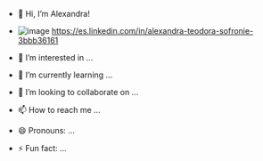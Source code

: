 - 👋 Hi, I’m Alexandra!
- ![image](https://es.linkedin.com/in/alexandra-teodora-sofronie-3bbb36161) https://es.linkedin.com/in/alexandra-teodora-sofronie-3bbb36161

- 👀 I’m interested in ...
- 🌱 I’m currently learning ...
- 💞️ I’m looking to collaborate on ...
- 📫 How to reach me ...
- 😄 Pronouns: ...
- ⚡ Fun fact: ...

<!---
ALESA97/ALESA97 is a ✨ special ✨ repository because its `README.md` (this file) appears on your GitHub profile.
You can click the Preview link to take a look at your changes.
--->
